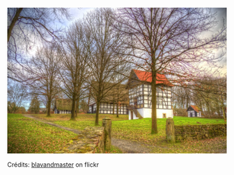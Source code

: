 ![Léandro](/images/2022-11-02.jpg)

Crédits: [blavandmaster](https://www.flickr.com/people/blavandmaster/) on flickr